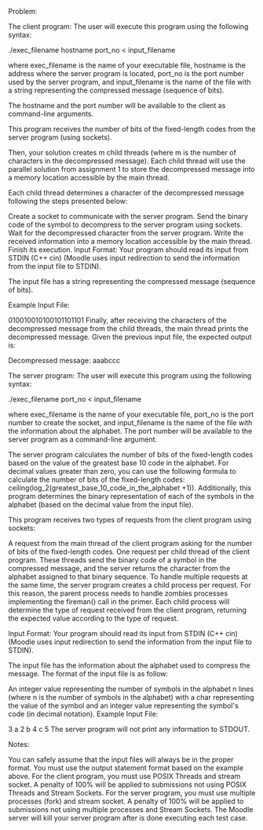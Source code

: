 Problem:


The client program:
The user will execute this program using the following syntax:

./exec_filename hostname port_no < input_filename

where exec_filename is the name of your executable file, hostname is the address where the server program is located, port_no is the port number used by the server program, and input_filename is the name of the file with a string representing the compressed message (sequence of bits). 


The hostname and the port number will be available to the client as command-line arguments.

This program receives the number of bits of the fixed-length codes from the server program (using sockets).

 Then, your solution creates m child threads (where m is the number of characters in the decompressed message).
  Each child thread will use the parallel solution from assignment 1 to store the decompressed message into a memory location accessible by the main thread.

Each child thread determines a character of the decompressed message following the steps presented below:

Create a socket to communicate with the server program.
Send the binary code of the symbol to decompress to the server program using sockets. 
Wait for the decompressed character from the server program.
Write the received information into a memory location accessible by the main thread.
Finish its execution.
Input Format: Your program should read its input from STDIN (C++ cin) (Moodle uses input redirection to send the information from the input file to STDIN).

The input file has a string representing the compressed message (sequence of bits).

Example Input File:

010010010100101101101
Finally, after receiving the characters of the decompressed message from the child threads, the main thread prints the decompressed message. Given the previous input file, the expected output is:

Decompressed message: aaabccc















The server program:
The user will execute this program using the following syntax:

./exec_filename port_no < input_filename

where exec_filename is the name of your executable file, port_no is the port number to create the socket, and input_filename is the name of the file with the information about the alphabet. The port number will be available to the server program as a command-line argument.

The server program calculates the number of bits of the fixed-length codes based on the value of the greatest base 10 code in the alphabet. For decimal values greater than zero, you can use the following formula to calculate the number of bits of the fixed-length codes: ceiling(log_2(greatest_base_10_code_in_the_alphabet +1)). Additionally, this program determines the binary representation of each of the symbols in the alphabet (based on the decimal value from the input file).

This program receives two types of requests from the client program using sockets:

A request from the main thread of the client program asking for the number of bits of the fixed-length codes. 
One request per child thread of the client program. These threads send the binary code of a symbol in the compressed message, and the server returns the character from the alphabet assigned to that binary sequence.
To handle multiple requests at the same time, the server program creates a child process per request. For this reason, the parent process needs to handle zombies processes implementing the fireman() call in the primer. Each child process will determine the type of request received from the client program, returning the expected value according to the type of request.

Input Format: Your program should read its input from STDIN (C++ cin) (Moodle uses input redirection to send the information from the input file to STDIN).

The input file has the information about the alphabet used to compress the message. The format of the input file is as follow:

An integer value representing the number of symbols in the alphabet
n lines (where n is the number of symbols in the alphabet) with a char representing the value of the symbol and an integer value representing the symbol's code (in decimal notation).
Example Input File:

3
a 2
b 4
c 5
The server program will not print any information to STDOUT.


Notes:
 
You can safely assume that the input files will always be in the proper format.
You must use the output statement format based on the example above.
For the client program, you must use POSIX Threads and stream socket. A penalty of 100% will be applied to submissions not using POSIX Threads and Stream Sockets.
For the server program, you must use multiple processes (fork) and stream socket. A penalty of 100% will be applied to submissions not using multiple processes and Stream Sockets.
The Moodle server will kill your server program after is done executing each test case.
